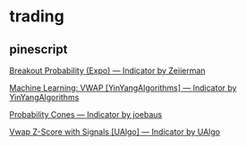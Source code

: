 # trading

## pinescript

[Breakout Probability (Expo) — Indicator by Zeiierman](https://www.tradingview.com/script/Qt7fqntR-Breakout-Probability-Expo/)

[Machine Learning: VWAP [YinYangAlgorithms] — Indicator by YinYangAlgorithms](https://www.tradingview.com/script/vhEiWwdk-Machine-Learning-VWAP-YinYangAlgorithms/)

[Probability Cones — Indicator by joebaus](https://www.tradingview.com/script/Cp49eQt5-Probability-Cones/)

[Vwap Z-Score with Signals [UAlgo] — Indicator by UAlgo ](https://www.tradingview.com/script/3FaBZQkX-Vwap-Z-Score-with-Signals-UAlgo/)
